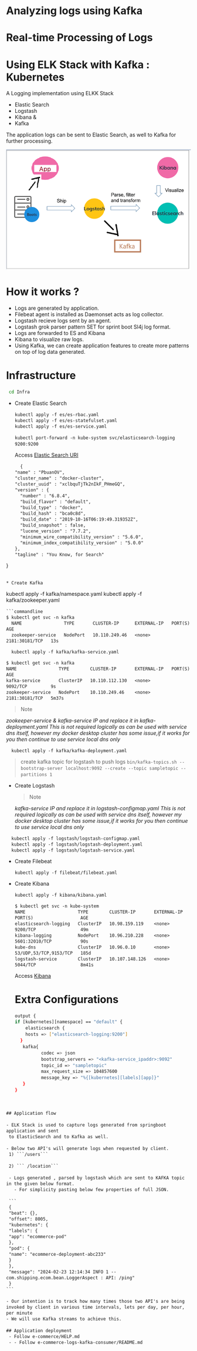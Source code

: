 # Analyzing logs using Kafka
# Real-time Processing of Logs
# Using ELK Stack with Kafka : Kubernetes

A Logging implementation using ELKK Stack  

* Elastic Search
* Logstash
* Kibana & 
* Kafka

The application logs can be sent to Elastic Search, as well to Kafka for further processing.

![img.png](img.png)
 
# How it works ?

* Logs are generated by application.
* Filebeat agent is installed as Daemonset acts as log collector.
* Logstash recieve logs sent by an agent.
* Logstash grok parser pattern SET for sprint boot Sl4j log format.
* Logs are forwarded to ES and Kibana
* Kibana to visualize raw logs.
* Using Kafka, we can create application features to create more patterns on top of log data generated.

# Infrastructure

```sh
 cd Infra
```

* Create Elastic Search

   ``` 
   kubectl apply -f es/es-rbac.yaml
   kubectl apply -f es/es-statefulset.yaml
   kubectl apply -f es/es-service.yaml  
  ```
  
  `kubectl port-forward -n kube-system svc/elasticsearch-logging 9200:9200`
  

  Access [Elastic Search URI](http://localhost:9200)
  
  ```commandline
    {
  "name" : "PbuanOV",
  "cluster_name" : "docker-cluster",
  "cluster_uuid" : "xclbquTjTk2nIkF_PHmeGQ",
  "version" : {
    "number" : "6.8.4",
    "build_flavor" : "default",
    "build_type" : "docker",
    "build_hash" : "bca0c8d",
    "build_date" : "2019-10-16T06:19:49.319352Z",
    "build_snapshot" : false,
    "lucene_version" : "7.7.2",
    "minimum_wire_compatibility_version" : "5.6.0",
    "minimum_index_compatibility_version" : "5.0.0"
  },
  "tagline" : "You Know, for Search"
}
```

* Create Kafka
  ```
  kubectl apply -f kafka/namespace.yaml
  kubectl apply -f kafka/zookeeper.yaml
  ```
  ```commandline
  $ kubectl get svc -n kafka
    NAME                TYPE       CLUSTER-IP      EXTERNAL-IP   PORT(S)          AGE
    zookeeper-service   NodePort   10.110.249.46   <none>        2181:30181/TCP   13s

  ```
  ``` 
    kubectl apply -f kafka/kafka-service.yaml
  ```
  

  ```commandline
  $ kubectl get svc -n kafka
  NAME                TYPE        CLUSTER-IP       EXTERNAL-IP   PORT(S)          AGE
  kafka-service       ClusterIP   10.110.112.130   <none>        9092/TCP         9s
  zookeeper-service   NodePort    10.110.249.46    <none>        2181:30181/TCP   5m37s
  ```
  > Note 
  
  _zookeeper-service & kafka-service IP and replace it in kafka-deployment.yaml_
  _This is not required logically as can be used with service dns itself, however my docker desktop cluster has some issue,if it works for you then continue to use service local dns only_


  ```
    kubectl apply -f kafka/kafka-deployment.yaml
  ```
  
  > create kafka topic for logstash to push logs
    `bin/kafka-topics.sh --bootstrap-server localhost:9092 --create --topic sampletopic --partitions 1`
  
* Create Logstash
  > Note

  _kafka-service IP and replace it in logstash-configmap.yaml_
  _This is not required logically as can be used with service dns itself, however my docker desktop cluster has some issue,if it works for you then continue to use service local dns only_

```
  kubectl apply -f logstash/logstash-configmap.yaml
  kubectl apply -f logstash/logstash-deployment.yaml
  kubectl apply -f logstash/logstash-service.yaml
   ```

* Create Filebeat
  ``` 
  kubectl apply -f filebeat/filebeat.yaml  
  ```


* Create Kibana
   ```
   kubectl apply -f kibana/kibana.yaml
   ```
   
   ```
  $ kubectl get svc -n kube-system
  NAME                    TYPE        CLUSTER-IP       EXTERNAL-IP   PORT(S)                  AGE
  elasticsearch-logging   ClusterIP   10.98.159.119    <none>        9200/TCP                 49m
  kibana-logging          NodePort    10.96.210.228    <none>        5601:32010/TCP           90s
  kube-dns                ClusterIP   10.96.0.10       <none>        53/UDP,53/TCP,9153/TCP   185d
  logstash-service        ClusterIP   10.107.148.126   <none>        5044/TCP                 8m41s

   ``` 
   Access [Kibana](http://localhost:32010/app/kibana)





  # Extra Configurations

  ``` sh
  output {
  if [kubernetes][namespace] == "default" {
      elasticsearch {
      hosts => ["elasticsearch-logging:9200"]
    }
     kafka{
            codec => json
            bootstrap_servers => "<kafka-service_ipaddr>:9092"
            topic_id => "sampletopic"
            max_request_size => 104857600
            message_key => "%{[kubernetes][labels][app]}"
     }
  }
 ````
  

## Application flow

- ELK Stack is used to capture logs generated from springboot application and sent
  to ElasticSearch and to Kafka as well.

- Below two API's will generate logs when requested by client.
  1) ```/users```
  
  2) ``` /location```

  - Logs generated , parsed by logstash which are sent to KAFKA topic in the given below format. 
    - For simplicity pasting below few properties of full JSON.

  ```
  {
  "beat": {},
  "offset": 8005,
  "kubernetes": {
  "labels": {
  "app": "ecommerce-pod"
  },
  "pod": {
  "name": "ecommerce-deployment-abc233"
  }
  },
  "message": "2024-02-23 12:14:34 INFO 1 -- com.shipping.ecom.bean.LoggerAspect : API: /ping"
  }
```

- Our intention is to track how many times those two API's are being invoked by client in various time intervals, lets per day, per hour, per minute
- We will use Kafka streams to achieve this.

## Application deployment
  - Follow e-commerce/HELP.md
  - - Follow e-commerce-logs-kafka-consumer/README.md
